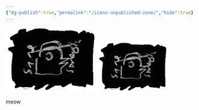```yaml
---
{"dg-publish":true,"permalink":"/icons-unpublished-zone/","hide":true}
---
```


![shinebirdlogo.png](/img/user/gallery/shinebirdlogo.png)![shinebirdlogosml.png](/img/user/gallery/shinebirdlogosml.png)

meow